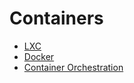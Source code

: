 # Containers

- [LXC](LXC/LXC.md)
- [Docker](Docker/Docker.md)
- [Container Orchestration](Container%20Orchestration/Container%20Orchestration.md)